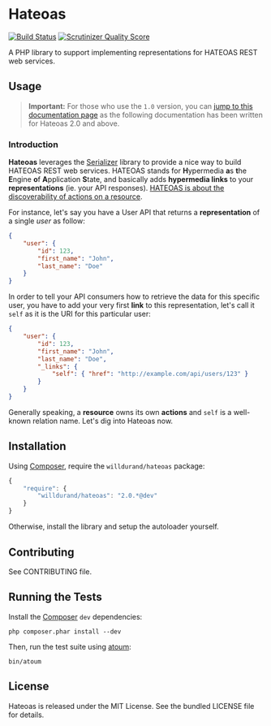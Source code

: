 Hateoas
=======

[![Build
Status](https://secure.travis-ci.org/willdurand/Hateoas.png)](http://travis-ci.org/willdurand/Hateoas)
[![Scrutinizer Quality
Score](https://scrutinizer-ci.com/g/willdurand/Hateoas/badges/quality-score.png?s=45b5a825f99de4d29c98b5103f59e060139cf354)](https://scrutinizer-ci.com/g/willdurand/Hateoas/)

A PHP library to support implementing representations for HATEOAS REST web services.


Usage
-----

> **Important:** For those who use the `1.0` version, you can [jump to this
> documentation
> page](https://github.com/willdurand/Hateoas/blob/1.0/README.md#readme) as the
> following documentation has been written for Hateoas 2.0 and above.

### Introduction

**Hateoas** leverages the [Serializer](github.com/schmittjoh/serializer) library
to provide a nice way to build HATEOAS REST web services. HATEOAS stands for
**H**ypermedia **a**s **t**he **E**ngine **o**f **A**pplication **S**tate, and
basically adds **hypermedia links** to your **representations** (ie. your API
responses). [HATEOAS is about the discoverability of actions on a
resource](http://timelessrepo.com/haters-gonna-hateoas).

For instance, let's say you have a User API that returns a **representation** of
a single _user_ as follow:

```json
{
    "user": {
        "id": 123,
        "first_name": "John",
        "last_name": "Doe"
    }
}
```

In order to tell your API consumers how to retrieve the data for this specific
user, you have to add your very first **link** to this representation, let's
call it `self` as it is the URI for this particular user:

```json
{
    "user": {
        "id": 123,
        "first_name": "John",
        "last_name": "Doe",
        "_links": {
            "self": { "href": "http://example.com/api/users/123" }
        }
    }
}
```

Generally speaking, a **resource** owns its own **actions** and `self` is a
well-known relation name. Let's dig into Hateoas now.


Installation
------------

Using [Composer](http://getcomposer.org/), require the `willdurand/hateoas`
package:

``` javascript
{
    "require": {
        "willdurand/hateoas": "2.0.*@dev"
    }
}
```

Otherwise, install the library and setup the autoloader yourself.


Contributing
------------

See CONTRIBUTING file.


Running the Tests
-----------------

Install the [Composer](http://getcomposer.org/) `dev` dependencies:

    php composer.phar install --dev

Then, run the test suite using [atoum](http://www.atoum.org/):

    bin/atoum


License
-------

Hateoas is released under the MIT License. See the bundled LICENSE file for
details.
